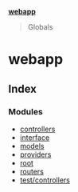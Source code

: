 **[webapp](README.md)**

> Globals

# webapp

## Index

### Modules

* [controllers](modules/controllers.md)
* [interface](modules/interface.md)
* [models](modules/models.md)
* [providers](modules/providers.md)
* [root](modules/root.md)
* [routers](modules/routers.md)
* [test/controllers](modules/test_controllers.md)
